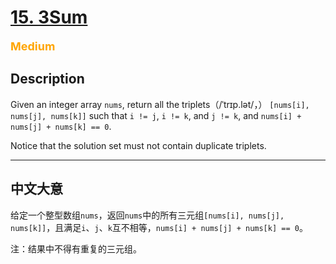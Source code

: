 # [15. 3Sum](https://leetcode.com/problems/3sum/)

<font color="orange" size=4>**Medium**</font>

## Description

Given an integer array `nums`, return all the triplets（/ˈtrɪp.lət/，） `[nums[i], nums[j], nums[k]]` such that `i != j`, `i != k`, and `j != k`, and `nums[i] + nums[j] + nums[k] == 0`.

Notice that the solution set must not contain duplicate triplets.

---

## 中文大意

给定一个整型数组`nums`，返回`nums`中的所有三元组`[nums[i], nums[j], nums[k]]`，且满足`i`、`j`、`k`互不相等，`nums[i] + nums[j] + nums[k] == 0`。

注：结果中不得有重复的三元组。
